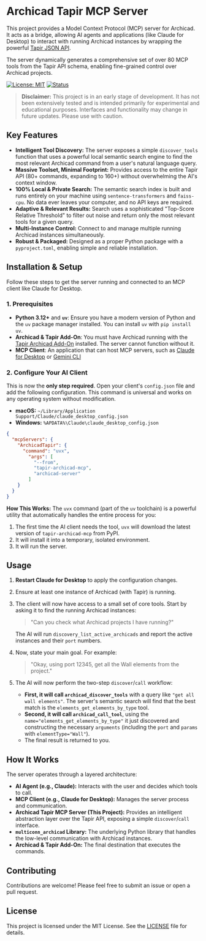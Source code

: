 # Archicad Tapir MCP Server

This project provides a Model Context Protocol (MCP) server for Archicad. It acts as a bridge, allowing AI agents and applications (like Claude for Desktop) to interact with running Archicad instances by wrapping the powerful [Tapir JSON API](https://github.com/ENZYME-APD/tapir-archicad-automation).

The server dynamically generates a comprehensive set of over 80 MCP tools from the Tapir API schema, enabling fine-grained control over Archicad projects.

[![License: MIT](https://img.shields.io/badge/License-MIT-yellow.svg)](https://opensource.org/licenses/MIT)
[![Status](https://img.shields.io/badge/status-alpha-orange.svg)]()

> **Disclaimer:** This project is in an early stage of development. It has not been extensively tested and is intended primarily for experimental and educational purposes. Interfaces and functionality may change in future updates. Please use with caution.

## Key Features

-   **Intelligent Tool Discovery:** The server exposes a simple `discover_tools` function that uses a powerful local semantic search engine to find the most relevant Archicad command from a user's natural language query.
-   **Massive Toolset, Minimal Footprint:** Provides access to the entire Tapir API (80+ commands, expanding to 160+) without overwhelming the AI's context window.
-   **100% Local & Private Search:** The semantic search index is built and runs entirely on your machine using `sentence-transformers` and `faiss-cpu`. No data ever leaves your computer, and no API keys are required.
-   **Adaptive & Relevant Results:** Search uses a sophisticated "Top-Score Relative Threshold" to filter out noise and return only the most relevant tools for a given query.
-   **Multi-Instance Control:** Connect to and manage multiple running Archicad instances simultaneously.
-   **Robust & Packaged:** Designed as a proper Python package with a `pyproject.toml`, enabling simple and reliable installation.

## Installation & Setup

Follow these steps to get the server running and connected to an MCP client like Claude for Desktop.

### 1. Prerequisites

-   **Python 3.12+** and **`uv`**: Ensure you have a modern version of Python and the `uv` package manager installed. You can install `uv` with `pip install uv`.
-   **Archicad & Tapir Add-On**: You must have Archicad running with the [Tapir Archicad Add-On](https://github.com/ENZYME-APD/tapir-archicad-automation) installed. The server cannot function without it.
-   **MCP Client**: An application that can host MCP servers, such as [Claude for Desktop](https://www.claude.ai/download) or [Gemini CLI ](https://github.com/google-gemini/gemini-cli)

### 2. Configure Your AI Client

This is now the **only step required**. Open your client's `config.json` file and add the following configuration. This command is universal and works on any operating system without modification.

-   **macOS:** `~/Library/Application Support/Claude/claude_desktop_config.json`
-   **Windows:** `%APDATA%\Claude\claude_desktop_config.json`

```json
{
  "mcpServers": {
    "ArchicadTapir": {
      "command": "uvx",
        "args": [
          "--from",
          "tapir-archicad-mcp",
          "archicad-server"
        ]
    }
  }
}
```

**How This Works:**
The `uvx` command (part of the `uv` toolchain) is a powerful utility that automatically handles the entire process for you:
1.  The first time the AI client needs the tool, `uvx` will download the latest version of `tapir-archicad-mcp` from PyPI.
2.  It will install it into a temporary, isolated environment.
3.  It will run the server.

## Usage

1.  **Restart Claude for Desktop** to apply the configuration changes.
2.  Ensure at least one instance of Archicad (with Tapir) is running.
3.  The client will now have access to a small set of core tools. Start by asking it to find the running Archicad instances:

    > "Can you check what Archicad projects I have running?"

    The AI will run `discovery_list_active_archicads` and report the active instances and their `port` numbers.

4.  Now, state your main goal. For example:

    > "Okay, using port 12345, get all the Wall elements from the project."

5.  The AI will now perform the two-step `discover`/`call` workflow:
    *   **First, it will call `archicad_discover_tools`** with a query like `"get all wall elements"`. The server's semantic search will find that the best match is the `elements_get_elements_by_type` tool.
    *   **Second, it will call `archicad_call_tool`**, using the `name="elements_get_elements_by_type"` it just discovered and constructing the necessary `arguments` (including the `port` and `params` with `elementType="Wall"`).
    *   The final result is returned to you.

## How It Works

The server operates through a layered architecture:

-   **AI Agent (e.g., Claude):** Interacts with the user and decides which tools to call.
-   **MCP Client (e.g., Claude for Desktop):** Manages the server process and communication.
-   **Archicad Tapir MCP Server (This Project):** Provides an intelligent abstraction layer over the Tapir API, exposing a simple `discover`/`call` interface.
-   **`multiconn_archicad` Library:** The underlying Python library that handles the low-level communication with Archicad instances.
-   **Archicad & Tapir Add-On:** The final destination that executes the commands.

## Contributing

Contributions are welcome! Please feel free to submit an issue or open a pull request.

## License

This project is licensed under the MIT License. See the [LICENSE](./LICENSE) file for details.

